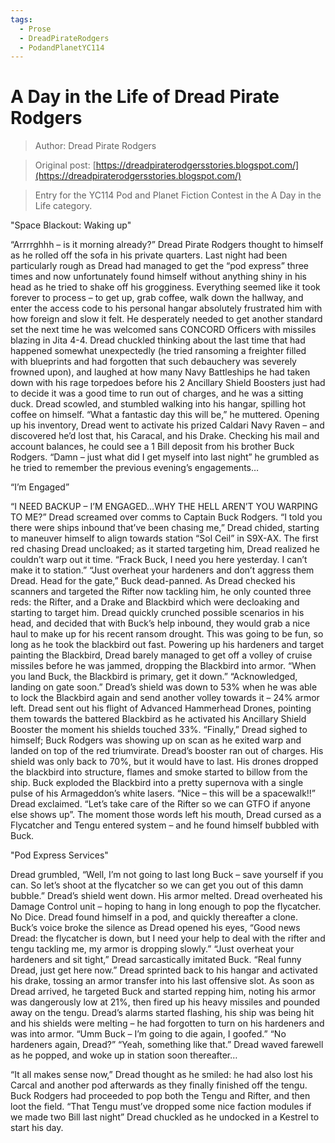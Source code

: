 ```yaml
---
tags:
  - Prose
  - DreadPirateRodgers
  - PodandPlanetYC114
---
```


# A Day in the Life of Dread Pirate Rodgers

> Author: Dread Pirate Rodgers

> Original post: [https://dreadpiraterodgersstories.blogspot.com/](https://dreadpiraterodgersstories.blogspot.com/)

> Entry for the YC114 Pod and Planet Fiction Contest in the A Day in the Life category.


"Space Blackout: Waking up" 

“Arrrrghhh  –  is it morning already?” Dread Pirate Rodgers thought to himself as he rolled off the sofa in his private quarters. Last night had been particularly rough as Dread had managed to get the “pod express” three times and now unfortunately found himself without anything shiny in his head as he tried to shake off his grogginess. Everything seemed like it took forever to process – to get up, grab coffee, walk down the hallway, and enter the access code to his personal hangar absolutely frustrated him with how foreign and slow it felt. He desperately needed to get another standard set the next time he was welcomed sans CONCORD Officers with missiles blazing in Jita 4-4. Dread chuckled thinking about the last time that had happened somewhat unexpectedly (he tried ransoming a freighter filled with blueprints and had forgotten that such debauchery was severely frowned upon), and laughed at how many Navy Battleships he had taken down with his rage torpedoes before his 2 Ancillary Shield Boosters just had to decide it was a good time to run out of charges, and he was a sitting duck. Dread scowled, and stumbled walking into his hangar, spilling hot coffee on himself. “What a fantastic day this will be,” he muttered. Opening up his inventory, Dread went to activate his prized Caldari Navy Raven – and discovered he’d lost that, his Caracal, and his Drake. Checking his mail and account balances, he could see a 1 Bill deposit from his brother Buck Rodgers. “Damn – just what did I get myself into last night” he grumbled as he tried to remember the previous evening’s engagements…

“I’m Engaged”

“I NEED BACKUP  – I’M ENGAGED…WHY THE HELL AREN’T YOU WARPING TO ME?” Dread screamed over comms to Captain Buck Rodgers. “I told you there were ships inbound that’ve been chasing me,” Dread chided, starting to maneuver himself to align towards station “Sol Ceil” in S9X-AX. The first red chasing Dread uncloaked; as it started targeting him, Dread realized he couldn’t warp out it time. “Frack Buck, I need you here yesterday. I can’t make it to station.” “Just overheat your hardeners and don’t aggress them Dread. Head for the gate,” Buck dead-panned. As Dread checked his scanners and targeted the Rifter now tackling him, he only counted three reds: the Rifter, and a Drake and Blackbird which were decloaking and starting to target him. Dread quickly crunched possible scenarios in his head, and decided that with Buck’s help inbound, they would grab a nice haul to make up for his recent ransom drought. This was going to be fun, so long as he took the blackbird out fast. Powering up his hardeners and target painting the Blackbird, Dread barely managed to get off a volley of cruise missiles before he was jammed, dropping the Blackbird into armor. “When you land Buck, the Blackbird is primary, get it down.” “Acknowledged, landing on gate soon.” Dread’s shield was down to 53% when he was able to lock the Blackbird again and send another volley towards it – 24% armor left. Dread sent out his flight of Advanced Hammerhead Drones, pointing them towards the battered Blackbird as he activated his Ancillary Shield Booster the moment his shields touched 33%. “Finally,” Dread sighed to himself; Buck Rodgers was showing up on scan as he exited warp and landed on top of the red triumvirate. Dread’s booster ran out of charges. His shield was only back to 70%, but it would have to last. His drones dropped the blackbird into structure, flames and smoke started to billow from the ship. Buck exploded the Blackbird into a pretty supernova with a single pulse of his Armageddon’s white lasers. “Nice – this will be a spacewalk!!” Dread exclaimed. “Let’s take care of the Rifter so we can GTFO if anyone else shows up”. The moment those words left his mouth, Dread cursed as a Flycatcher and Tengu entered system – and he found himself bubbled with Buck.

"Pod Express Services"

Dread grumbled, “Well, I’m not going to last long Buck – save yourself if you can. So let’s shoot at the flycatcher so we can get you out of this damn bubble.” Dread’s shield went down. His armor melted. Dread overheated his Damage Control unit – hoping to hang in long enough to pop the flycatcher. No Dice. Dread found himself in a pod, and quickly thereafter a clone. Buck’s voice broke the silence as Dread opened his eyes, “Good news Dread: the flycatcher is down, but I need your help to deal with the rifter and tengu tackling me, my armor is dropping slowly.” “Just overheat your hardeners and sit tight,” Dread sarcastically imitated Buck. “Real funny Dread, just get here now.” Dread sprinted back to his hangar and activated his drake, tossing an armor transfer into his last offensive slot. As soon as Dread arrived, he targeted Buck and started repping him, noting his armor was dangerously low at 21%, then fired up his heavy missiles and pounded away on the tengu. Dread’s alarms started flashing, his ship was being hit and his shields were melting – he had forgotten to turn on his hardeners and was into armor. “Umm Buck – I’m going to die again, I goofed.” “No hardeners again, Dread?” “Yeah, something like that.” Dread waved farewell as he popped, and woke up in station soon thereafter…

“It all makes sense now,” Dread thought as he smiled: he had also lost his Carcal and another pod afterwards as they finally finished off the tengu. Buck Rodgers had proceeded to pop both the Tengu and Rifter, and then loot the field. “That Tengu must’ve dropped some nice faction modules if we made two Bill last night” Dread chuckled as he undocked in a Kestrel to start his day.